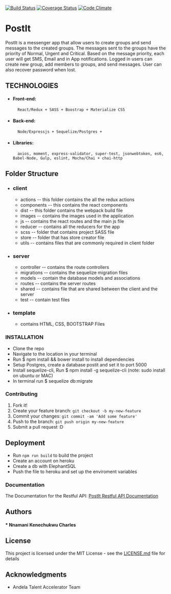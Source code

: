 [![Build Status](https://travis-ci.org/Kenec/PostIt.svg?branch=master)](https://travis-ci.org/Kenec/PostIt)
[![Coverage Status](https://coveralls.io/repos/github/Kenec/PostIt/badge.svg?branch=master)](https://coveralls.io/github/Kenec/PostIt?branch=master)
[![Code Climate](https://codeclimate.com/github/Kenec/PostIt/badges/gpa.svg)](https://codeclimate.com/github/Kenec/PostIt)

# PostIt

PostIt is a messenger app that allow users to create groups and send messages to the created groups. 
The messages sent to the groups have the priority of Normal, Urgent and Critical. Based on the message priority, 
each user will get SMS, Email and in App notifications. Logged in users can create new group, add members to groups,
and send messages. User can also recover password when lost.

## TECHNOLOGIES
* #### Front-end: 
        React/Redux + SASS + Boostrap + Materialize CSS 
* #### Back-end: 
        Node/Expressjs + Sequelize/Postgres + 
* #### Libraries: 
        axios, moment, express-validator, super-test, jsonwebtoken, es6, Babel-Node, Gulp, eslint, Mocha/Chai + chai-http

## Folder Structure
* ### client
  * actions -- this folder contains the all the redux actions
  * components -- this contains the react components
  * dist -- this folder contains the webpack build file
  * images -- contains the images used in the application
  * js -- contains the react routes and the main js file
  * reducer -- contains all the reducers for the app
  * scss -- folder that contains project SASS file
  * store -- folder that has store creator file
  * utils -- contains files that are commonly required in client folder

* ### server
  * controller -- contains the route controllers
  * migrations -- contains the sequelize migration files
  * models -- contain the database models and associations
  * routes -- contains the server routes
  * shared -- contains file that are shared between the client and the server
  * test -- contain test files

* ### template
  * contains HTML, CSS, BOOTSTRAP Files

### INSTALLATION
  * Clone the repo
  * Navigate to the location in your terminal
  * Run $ npm install && bower install to install dependencies
  * Setup Postgres, create a database postit and set it to port 5000
  * Install sequelize-cli, Run $ npm install -g sequelize-cli (note: sudo install on ubuntu or MAC)
  * In terminal run $ sequelize db:migrate

### Contributing
1. Fork it!
2. Create your feature branch: `git checkout -b my-new-feature`
3. Commit your changes: `git commit -am 'Add some feature'`
4. Push to the branch: `git push origin my-new-feature`
5. Submit a pull request :D

## Deployment

* Run  `npm run build` to build the project
* Create an account on heroku
* Create a db with ElephantSQL
* Push the file to heroku and set up the enviroment variables 

### Documentation
The Documentation for the Restful API: 
[PostIt Restful API Documentation](http://docs.postit4.apiary.io)


## Authors

#### * Nnamani Kenechukwu Charles 

## License

This project is licensed under the MIT License - see the [LICENSE.md](LICENSE.md) file for details

## Acknowledgments

* Andela Talent Accelerator Team

